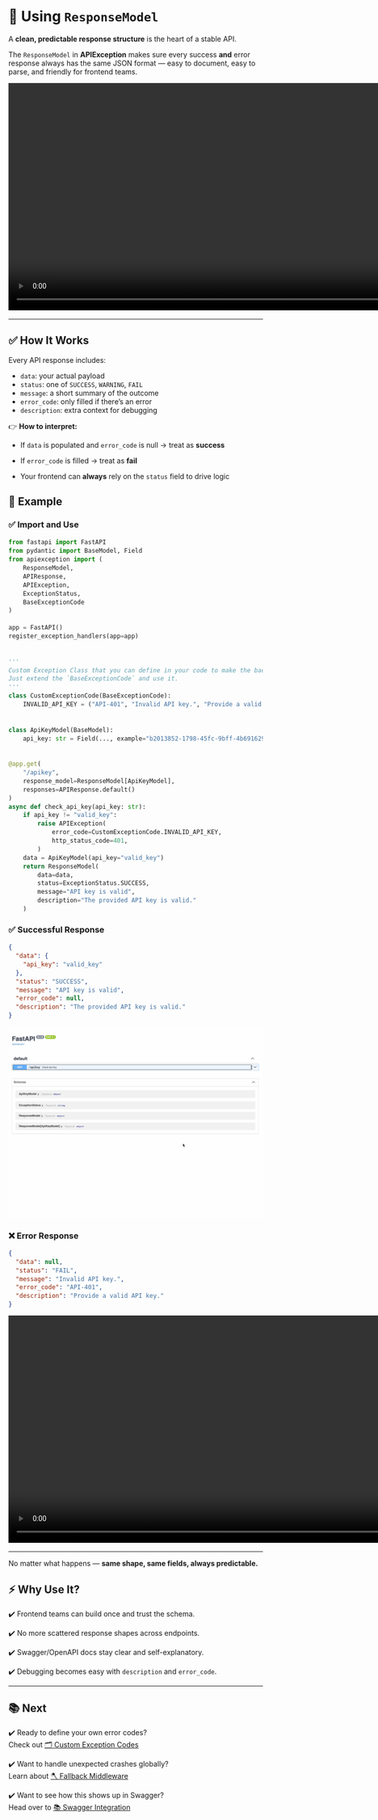 # 🧩 Using `ResponseModel`

A **clean, predictable response structure** is the heart of a stable API.

The `ResponseModel` in **APIException** makes sure every success **and** error response always has the same JSON format — easy to document, easy to parse, and friendly for frontend teams.



<video autoplay loop muted playsinline width="900">
  <source src="../apiexception-responseModel.mp4" type="video/mp4">
</video>


---

## ✅ How It Works

Every API response includes:

- `data`: your actual payload  
- `status`: one of `SUCCESS`, `WARNING`, `FAIL`  
- `message`: a short summary of the outcome  
- `error_code`: only filled if there’s an error  
- `description`: extra context for debugging

👉 **How to interpret:**

- If `data` is populated and `error_code` is null → treat as **success**

- If `error_code` is filled → treat as **fail**

- Your frontend can **always** rely on the `status` field to drive logic


## 📌 Example

### ✅ Import and Use

```python
from fastapi import FastAPI
from pydantic import BaseModel, Field
from apiexception import (
    ResponseModel,
    APIResponse,
    APIException,
    ExceptionStatus,
    BaseExceptionCode
)

app = FastAPI()
register_exception_handlers(app=app)


'''
Custom Exception Class that you can define in your code to make the backend responses look more standardized.
Just extend the `BaseExceptionCode` and use it. 
'''
class CustomExceptionCode(BaseExceptionCode):
    INVALID_API_KEY = ("API-401", "Invalid API key.", "Provide a valid API key.")


class ApiKeyModel(BaseModel):
    api_key: str = Field(..., example="b2013852-1798-45fc-9bff-4b6916290f5b", description="Api Key.")


@app.get(
    "/apikey",
    response_model=ResponseModel[ApiKeyModel],
    responses=APIResponse.default()
)
async def check_api_key(api_key: str):
    if api_key != "valid_key":
        raise APIException(
            error_code=CustomExceptionCode.INVALID_API_KEY,
            http_status_code=401,
        )
    data = ApiKeyModel(api_key="valid_key")
    return ResponseModel(
        data=data,
        status=ExceptionStatus.SUCCESS,
        message="API key is valid",
        description="The provided API key is valid."
    )

```
### ✅ Successful Response

```json
{
  "data": {
    "api_key": "valid_key"
  },
  "status": "SUCCESS",
  "message": "API key is valid",
  "error_code": null,
  "description": "The provided API key is valid."
}
```

![successful_response.gif](apiexception-responseModelValidKey.gif)


### ❌ Error Response

```json
{
  "data": null,
  "status": "FAIL",
  "message": "Invalid API key.",
  "error_code": "API-401",
  "description": "Provide a valid API key."
}
```


<video autoplay loop muted playsinline width="900">
  <source src="../apiexception-responseModelInvalidKey.mp4" type="video/mp4">
</video>



---

No matter what happens — **same shape, same fields, always predictable.**

## ⚡ Why Use It?

✔️ Frontend teams can build once and trust the schema.

✔️ No more scattered response shapes across endpoints.

✔️ Swagger/OpenAPI docs stay clear and self-explanatory.

✔️ Debugging becomes easy with `description` and `error_code`.

---
## 📚 Next

✔️ Ready to define your own error codes?  
Check out [🗂️ Custom Exception Codes](custom_codes.md)

✔️ Want to handle unexpected crashes globally?  
Learn about [🪓 Fallback Middleware](fallback.md)

✔️ Want to see how this shows up in Swagger?  
Head over to [📚 Swagger Integration](../advanced/swagger.md)
